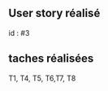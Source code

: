 User story réalisé
-----------------
id : #3

taches réalisées
-----------------
T1, T4, T5, T6,T7, T8
